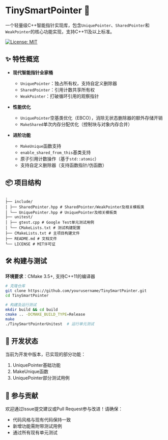 # TinySmartPointer 🧠

一个轻量级C++智能指针实现库，包含`UniquePointer`、`SharedPointer`和`WeakPointer`的核心功能实现，支持C++11及以上标准。

[![License: MIT](https://img.shields.io/badge/License-MIT-yellow.svg)](https://opensource.org/licenses/MIT)

## ✨ 特性概览

- **现代智能指针全家桶**
  - `UniquePointer`：独占所有权，支持自定义删除器
  - `SharedPointer`：引用计数共享所有权
  - `WeakPointer`：打破循环引用的观察指针

- **性能优化**
  - `UniquePointer`空基类优化（EBCO），消除无状态删除器的额外存储开销
  - `MakeShared`单次内存分配优化（控制块与对象内存合并）

- **进阶功能**
  - `MakeUnique`函数支持
  - `enable_shared_from_this`基类支持
  - 原子引用计数操作（基于`std::atomic`）
  - 支持自定义删除器（支持函数指针/仿函数）

## 📦 项目结构
```
.
├── include/
│ ├── SharedPointer.hpp # SharedPointer/WeakPointer及相关模板类
│ └── UniquePointer.hpp # UniquePointer及相关模板类
├── unitest/
│ ├── gtest.cpp # Google Test单元测试用例
│ └── CMakeLists.txt # 测试构建配置
├── CMakeLists.txt # 主项目构建文件
├── README.md # 文档文件
└── LICENSE # MIT许可证
```

## 🛠 构建与测试

**环境要求**：CMake 3.5+, 支持C++11的编译器

```bash
# 克隆仓库
git clone https://github.com/yourusername/TinySmartPointer.git
cd TinySmartPointer

# 构建及运行测试
mkdir build && cd build
cmake .. -DCMAKE_BUILD_TYPE=Release
make
./TinySmartPointerUnitest  # 运行单元测试
```

## 🚧 开发状态
当前为开发中版本，已实现的部分功能：
1. UniquePointer基础功能
2. MakeUnique函数
3. UniquePointer部分测试用例


## 🤝 参与贡献
欢迎通过Issue提交建议或Pull Request参与改进！请确保：
- 代码风格与现有代码保持一致
- 新增功能需附带测试用例
- 通过所有现有单元测试